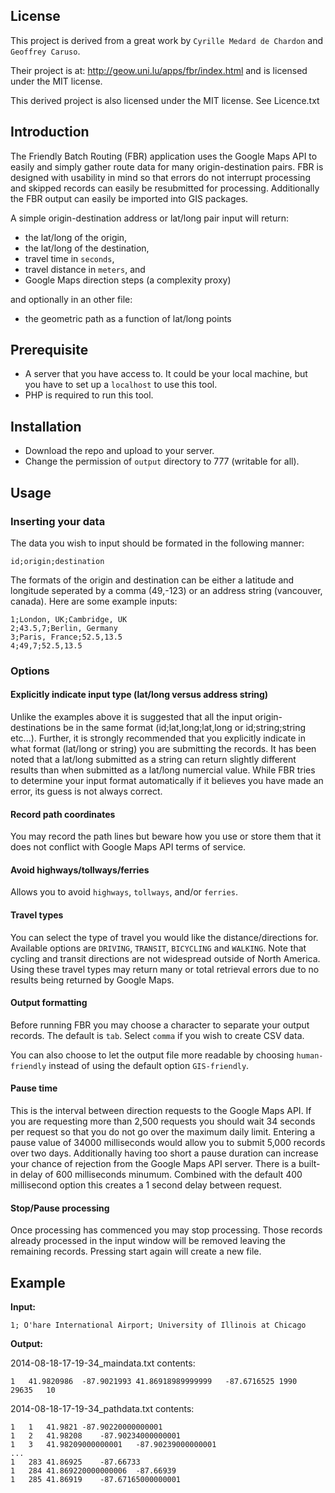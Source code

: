 ## License

This project is derived from a great work by `Cyrille Medard de Chardon` and `Geoffrey Caruso`.

Their project is at: http://geow.uni.lu/apps/fbr/index.html and is licensed under the MIT license.

This derived project is also licensed under the MIT license. See Licence.txt

## Introduction
The Friendly Batch Routing (FBR) application uses the Google Maps API to easily and simply gather route data for many origin-destination pairs. FBR is designed with usability in mind so that errors do not interrupt processing and skipped records can easily be resubmitted for processing. Additionally the FBR output can easily be imported into GIS packages.

A simple origin-destination address or lat/long pair input will return:

* the lat/long of the origin,
* the lat/long of the destination,
* travel time in `seconds`,
* travel distance in `meters`, and
* Google Maps direction steps (a complexity proxy)

and optionally in an other file:

* the geometric path as a function of lat/long points

## Prerequisite
* A server that you have access to. It could be your local machine, but you have to set up a `localhost` to use this tool.
* PHP is required to run this tool.

## Installation
* Download the repo and upload to your server.
* Change the permission of `output` directory to 777 (writable for all).

## Usage
### Inserting your data
The data you wish to input should be formated in the following manner:

```
id;origin;destination
```

The formats of the origin and destination can be either a latitude and longitude seperated by a comma (49,-123) or an address string (vancouver, canada). Here are some example inputs:

```
1;London, UK;Cambridge, UK
2;43.5,7;Berlin, Germany
3;Paris, France;52.5,13.5
4;49,7;52.5,13.5
```

### Options
#### Explicitly indicate input type (lat/long versus address string)
Unlike the examples above it is suggested that all the input origin-destinations be in the same format (id;lat,long;lat,long or id;string;string etc...). Further, it is strongly recommended that you explicitly indicate in what format (lat/long or string) you are submitting the records. It has been noted that a lat/long submitted as a string can return slightly different results than when submitted as a lat/long numercial value. While FBR tries to determine your input format automatically if it believes you have made an error, its guess is not always correct.

#### Record path coordinates
You may record the path lines but beware how you use or store them that it does not conflict with Google Maps API terms of service.

#### Avoid highways/tollways/ferries
Allows you to avoid `highways`, `tollways`, and/or `ferries`.

#### Travel types
You can select the type of travel you would like the distance/directions for. Available options are `DRIVING`, `TRANSIT`, `BICYCLING` and `WALKING`. Note that cycling and transit directions are not widespread outside of North America. Using these travel types may return many or total retrieval errors due to no results being returned by Google Maps.

#### Output formatting
Before running FBR you may choose a character to separate your output records. The default is `tab`. Select `comma` if you wish to create CSV data.

You can also choose to let the output file more readable by choosing `human-friendly` instead of using the default option `GIS-friendly`.

#### Pause time
This is the interval between direction requests to the Google Maps API. If you are requesting more than 2,500 requests you should wait 34 seconds per request so that you do not go over the maximum daily limit. Entering a pause value of 34000 milliseconds would allow you to submit 5,000 records over two days. Additionally having too short a pause duration can increase your chance of rejection from the Google Maps API server. There is a built-in delay of 600 milliseconds minumum. Combined with the default 400 millisecond option this creates a 1 second delay between request.

#### Stop/Pause processing
Once processing has commenced you may stop processing. Those records already processed in the input window will be removed leaving the remaining records. Pressing start again will create a new file.


## Example
**Input:**

```
1; O'hare International Airport; University of Illinois at Chicago
```

**Output:**

2014-08-18-17-19-34_maindata.txt contents:

```
1	41.9820986	-87.9021993	41.86918989999999	-87.6716525	1990	29635	10
```

2014-08-18-17-19-34_pathdata.txt contents:

```
1	1	41.9821	-87.90220000000001
1	2	41.98208	-87.90234000000001
1	3	41.98209000000001	-87.90239000000001
...
1	283	41.86925	-87.66733
1	284	41.869220000000006	-87.66939
1	285	41.86919	-87.67165000000001
```
